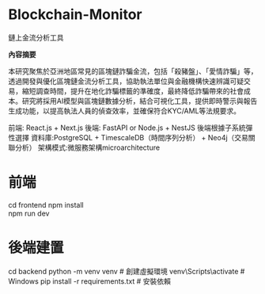 # Blockchain-Monitor
鏈上金流分析工具


**內容摘要**  

本研究聚焦於亞洲地區常見的區塊鏈詐騙金流，包括「殺豬盤」、「愛情詐騙」等，透過開發與優化區塊鏈金流分析工具，協助執法單位與金融機構快速辨識可疑交易，縮短調查時間，提升在地化詐騙標籤的準確度，最終降低詐騙帶來的社會成本。研究將採用AI模型與區塊鏈數據分析，結合可視化工具，提供即時警示與報告生成功能，以提高執法人員的偵查效率，並確保符合KYC/AML等法規要求。

前端: React.js + Next.js
後端: FastAPI or Node.js + NestJS
後端根據子系統彈性選擇
資料庫:PostgreSQL + TimescaleDB（時間序列分析） + Neo4j（交易關聯分析）
架構模式:微服務架構microarchitecture

# 前端

cd frontend
npm install  
npm run dev

# 後端建置

cd backend
python -m venv venv  # 創建虛擬環境
venv\Scripts\activate  # Windows
pip install -r requirements.txt  # 安裝依賴

